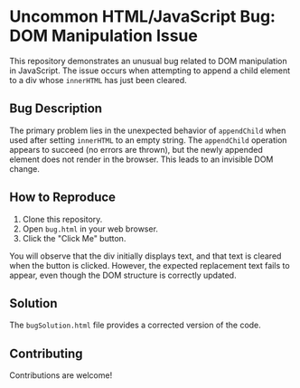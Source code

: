 # Uncommon HTML/JavaScript Bug: DOM Manipulation Issue

This repository demonstrates an unusual bug related to DOM manipulation in JavaScript.  The issue occurs when attempting to append a child element to a div whose `innerHTML` has just been cleared.

## Bug Description

The primary problem lies in the unexpected behavior of `appendChild` when used after setting `innerHTML` to an empty string.  The `appendChild` operation appears to succeed (no errors are thrown), but the newly appended element does not render in the browser.  This leads to an invisible DOM change.

## How to Reproduce

1. Clone this repository.
2. Open `bug.html` in your web browser.
3. Click the "Click Me" button.

You will observe that the div initially displays text, and that text is cleared when the button is clicked. However, the expected replacement text fails to appear, even though the DOM structure is correctly updated.

## Solution

The `bugSolution.html` file provides a corrected version of the code. 

## Contributing

Contributions are welcome!
